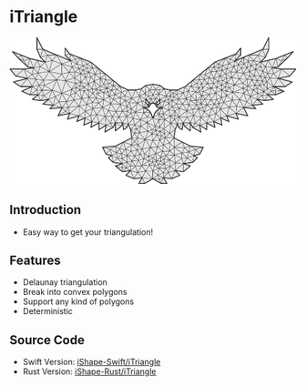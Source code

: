 # iTriangle

![Eagle triangulation](eagle.svg)


## Introduction

- Easy way to get your triangulation!
  
## Features

- Delaunay triangulation
- Break into convex polygons
- Support any kind of polygons
- Deterministic

## Source Code

- Swift Version: [iShape-Swift/iTriangle](https://github.com/iShape-Swift/iTriangle)
- Rust Version: [iShape-Rust/iTriangle](https://github.com/iShape-Rust/iTriangle)